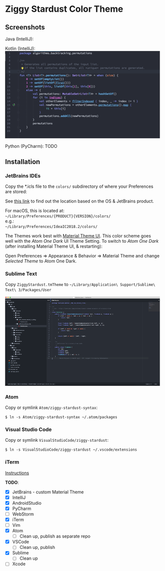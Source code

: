 Ziggy Stardust Color Theme
==========================

## Screenshots

Java (IntelliJ):

Kotlin (IntelliJ):
![](assets/markdown-img-paste-20181115184743121.png)


Python (PyCharm):
TODO

## Installation  

### JetBrains IDEs  
Copy the *.icls file to the `colors/` subdirectory of where your Preferences are stored:  

See [this link](https://intellij-support.jetbrains.com/hc/en-us/articles/206544519-Directories-used-by-the-IDE-to-store-settings-caches-plugins-and-logs) to find out the location based on the OS & JetBrains product.  

For macOS, this is located at:  
`~/Library/Preferences/{PRODUCT}{VERSION}/colors/`  
e.g.:  
`~/Library/Preferences/IdeaIC2018.2/colors/`  

The Themes work best with [Material Theme UI](http://www.material-theme.com/).
This color scheme goes well with the _Atom One Dark_ UI Theme Setting.
To switch to _Atom One Dark_ (after installing Material Theme UI, & restarting):

Open Preferences => Appearance & Behavior => Material Theme
and change _Selected Theme_ to Atom One Dark.

### Sublime Text ###
Copy `ZiggyStardust.tmTheme` to `~/Library/Application\ Support/Sublime\ Text\ 3/Packages/User`

![](assets/sublime-java.png)

### Atom ###
Copy or symlink `Atom/ziggy-stardust-syntax`:
```shell
$ ln -s Atom/ziggy-stardust-syntax ~/.atom/packages
```

### Visual Studio Code ###
Copy or symlink `VisualStudioCode/ziggy-stardust`:
```shell
$ ln -s VisualStudioCode/ziggy-stardust ~/.vscode/extensions
```

### iTerm ###
[Instructions](https://github.com/mbadolato/iTerm2-Color-Schemes#installation-instructions)

**TODO**:

- [x] JetBrains - custom Material Theme
- [x] IntelliJ
- [x] AndroidStudio
- [x] PyCharm
- [ ] WebStorm
- [x] iTerm
- [ ] Vim
- [x] Atom
    - [ ] Clean up, publish as separate repo
- [x] VSCode
    - [ ] Clean up, publish
- [x] Sublime
    - [ ] Clean up
- [ ] Xcode
